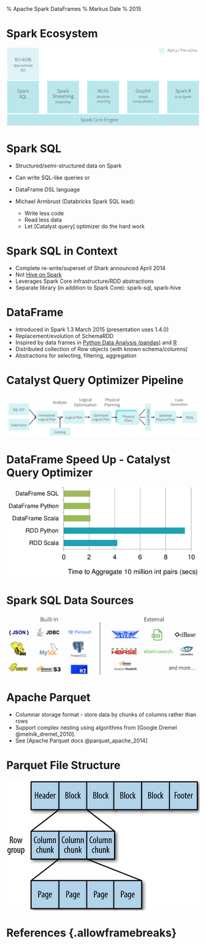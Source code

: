 % Apache Spark DataFrames
% Markus Dale
% 2015

# Spark Ecosystem

![Databricks Spark 1.4.0 @ecosystem_databricks_2015](graphics/SparkComponents-Databricks-2015-06-18.png)

# Spark SQL

* Structured/semi-structured data on Spark
* Can write SQL-like queries or
* DataFrame DSL language
* Michael Armbrust (Databricks Spark SQL lead):

    * Write less code
    * Read less data
    * Let [Catalyst query] optimizer do the hard work

# Spark SQL in Context

* Complete re-write/superset of Shark announced April 2014
* Not [Hive on Spark](https://issues.apache.org/jira/browse/HIVE-7292)
* Leverages Spark Core infrastructure/RDD abstractions
* Separate library (in addition to Spark Core): spark-sql, spark-hive

# DataFrame

* Introduced in Spark 1.3 March 2015 (presentation uses 1.4.0)
* Replacement/evolution of SchemaRDD
* Inspired by data frames in [Python Data Analysis (pandas)](http://pandas.pydata.org/) and
[R](http://www.r-project.org/)
* Distributed collection of Row objects (with known schema/columns)
* Abstractions for selecting, filtering, aggregation

# Catalyst Query Optimizer Pipeline

![Catalyst Query Optimizer Pipeline @armbrust_whats_2015](graphics/SparkSql-Catalyst-Databricks-2015-03-24.png)

# DataFrame Speed Up - Catalyst Query Optimizer

![DataFrame Runtimes @armbrust_beyond_2015](graphics/DataFrameSpeed-MichaelArmbrust-2015.png)

# Spark SQL Data Sources

![Internal and external data sources @armbrust_whats_2015](graphics/SparkSql-DataSourcesApi-Databricks-2015-03-24.png)

# Apache Parquet

* Columnar storage format - store data by chunks of columns rather than rows
* Support complex nesting using algorithms from [Google Dremel @melnik_dremel_2010].
* See [Apache Parquet docs @parquet_apache_2014]

# Parquet File Structure

![Parquet File Structure @white_hadoop_2015](graphics/Parquet-HadoopDefinitive-2015.png)

# References {.allowframebreaks}
